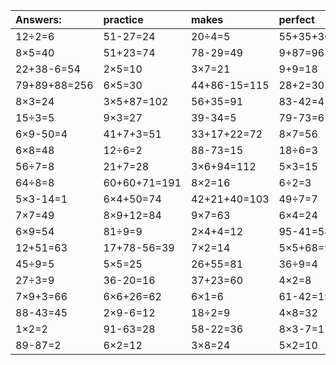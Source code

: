 | Answers: | practice | makes | perfect | ! |
| :--- | :--- | :--- | :--- | :--- |
| 12÷2=6 | 51-27=24 | 20÷4=5 | 55+35+30=120 | 13+58=71 | 
| 8×5=40 | 51+23=74 | 78-29=49 | 9+87=96 | 24-19=5 | 
| 22+38-6=54 | 2×5=10 | 3×7=21 | 9+9=18 | 66+86-87=65 | 
| 79+89+88=256 | 6×5=30 | 44+86-15=115 | 28+2=30 | 94+98-15=177 | 
| 8×3=24 | 3×5+87=102 | 56+35=91 | 83-42=41 | 10+54+31=95 | 
| 15÷3=5 | 9×3=27 | 39-34=5 | 79-73=6 | 52-18=34 | 
| 6×9-50=4 | 41+7+3=51 | 33+17+22=72 | 8×7=56 | 9×5=45 | 
| 6×8=48 | 12÷6=2 | 88-73=15 | 18÷6=3 | 89+78-77=90 | 
| 56÷7=8 | 21+7=28 | 3×6+94=112 | 5×3=15 | 89+45+52=186 | 
| 64÷8=8 | 60+60+71=191 | 8×2=16 | 6÷2=3 | 40÷5=8 | 
| 5×3-14=1 | 6×4+50=74 | 42+21+40=103 | 49÷7=7 | 5×6=30 | 
| 7×7=49 | 8×9+12=84 | 9×7=63 | 6×4=24 | 2×2=4 | 
| 6×9=54 | 81÷9=9 | 2×4+4=12 | 95-41=54 | 48÷6=8 | 
| 12+51=63 | 17+78-56=39 | 7×2=14 | 5×5+68=93 | 89-46=43 | 
| 45÷9=5 | 5×5=25 | 26+55=81 | 36÷9=4 | 68+7=75 | 
| 27÷3=9 | 36-20=16 | 37+23=60 | 4×2=8 | 7×8=56 | 
| 7×9+3=66 | 6×6+26=62 | 6×1=6 | 61-42=19 | 2×6=12 | 
| 88-43=45 | 2×9-6=12 | 18÷2=9 | 4×8=32 | 72÷8=9 | 
| 1×2=2 | 91-63=28 | 58-22=36 | 8×3-7=17 | 51-9=42 | 
| 89-87=2 | 6×2=12 | 3×8=24 | 5×2=10 | 94+61+44=199 | 
